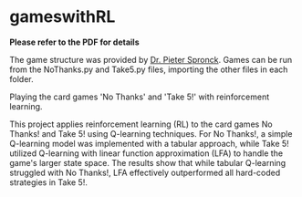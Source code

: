 # gameswithRL

**Please refer to the PDF for details**

The game structure was provided by [Dr. Pieter Spronck](https://www.spronck.net). 
Games can be run from the NoThanks.py and Take5.py files, importing the other files in each folder. 

Playing the card games 'No Thanks' and 'Take 5!' with reinforcement learning.

This project applies reinforcement learning (RL) to the card games No Thanks! and Take 5! using Q-learning techniques. For No Thanks!, a simple Q-learning model was implemented with a tabular approach, while Take 5! utilized Q-learning with linear function approximation (LFA) to handle the game's larger state space. The results show that while tabular Q-learning struggled with No Thanks!, LFA effectively outperformed all hard-coded strategies in Take 5!.
